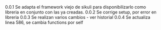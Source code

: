 0.0.1
Se adapta el framework viejo de sikuli para disponibilizarlo como libreria en conjunto con las ya creadas.
0.0.2
Se corrige setup, por error en libreria
0.0.3
Se realizan varios cambios -  ver historial
0.0.4
Se actualiza linea 586, se cambia functions por self